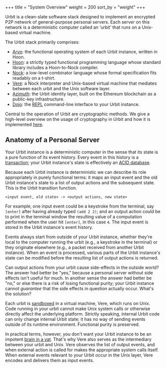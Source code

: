 +++
title = "System Overview"
weight = 200
sort_by = "weight"
+++

Urbit is a clean-slate software stack designed to implement an encrypted P2P
network of general-purpose personal servers. Each server on this network is a
deterministic computer called an ‘urbit’ that runs on a Unix-based virtual
machine.

The Urbit stack primarily comprises:

- [Arvo](/overview/arvo): the functional operating system of
  each Urbit instance, written in Hoon.
- [Hoon](/overview/hoon): a strictly typed functional
  programming language whose standard library includes a Hoon-to-Nock compiler.
- [Nock](/overview/nock): a low-level combinator language whose
  formal specification fits readably on a t-shirt.
- [Vere](/overview/vere): a Nock interpreter and Unix-based
  virtual machine that mediates between each urbit and the Unix software layer.
- [Azimuth](/overview/azimuth): the Urbit identity layer, built
  on the Ethereum blockchain as a public-key infrastructure.
- [Dojo](/overview/shell): the
  [REPL](https://en.wikipedia.org/wiki/Read%E2%80%93eval%E2%80%93print_loop)
  command-line interface to your Urbit instance.

Central to the operation of Urbit are cryptographic methods. We give a
high-level overview on the usage of cryptography in Urbit and how it is
implemented [here](/overview/cryptography).


## Anatomy of a Personal Server

Your Urbit instance is a deterministic computer in the sense that its state is
a pure function of its event history. Every event in this history is a
[transaction](https://en.wikipedia.org/wiki/Transaction_processing); your
Urbit instance's state is effectively an
[ACID database](https://en.wikipedia.org/wiki/ACID).

Because each Urbit instance is deterministic we can describe its role
appropriately in purely functional terms: it maps an input event and the old
Urbit instance's state to a list of output actions and the subsequent state.
This is the Urbit transition function.

```
<input event, old state> -> <output actions, new state>
```

For example, one input event could be a keystroke from the terminal, say
`[enter]` after having already typed `(add 2 2)`; and an output action could be
to print in the terminal window the resulting value of a computation performed
when the user hit `[enter]`, in this case `4`. The input event is stored in the
Urbit instance's event history.

Events always start from outside of your Urbit instance, whether they're local
to the computer running the urbit (e.g., a keystroke in the terminal) or they
originate elsewhere (e.g., a packet received from another Urbit instance). When
an event is processed, various parts of the Urbit instance's state can be
modified before the resulting list of output actions is returned.

Can output actions from your urbit cause side-effects in the outside world?
The answer had better be "yes," because a personal server without side effects
isn't useful for much. In another sense the answer had better be "no," or else
there is a risk of losing functional purity; your Urbit instance cannot
_guarantee_ that the side effects in question actually occur. What's the
solution?

Each urbit is
[sandboxed](https://en.wikipedia.org/wiki/Sandbox_%28computer_security%29) in a
virtual machine, Vere, which runs on Unix. Code running in your urbit cannot
make Unix system calls or otherwise directly affect the underlying platform.
Strictly speaking, internal Urbit code can only change internal Urbit state; it
has no way of sending events outside of its runtime environment. Functional
purity is preserved.

In practical terms, however, you don't want your Urbit instance to be an
impotent [brain in a vat](https://en.wikipedia.org/wiki/Brain_in_a_vat). That's
why Vere also serves as the intermediary between your urbit and Unix. Vere
observes the list of output events, and when external action is called for makes
the appropriate system calls itself. When external events relevant to your Urbit
occur in the Unix layer, Vere encodes and delivers them as input events.
